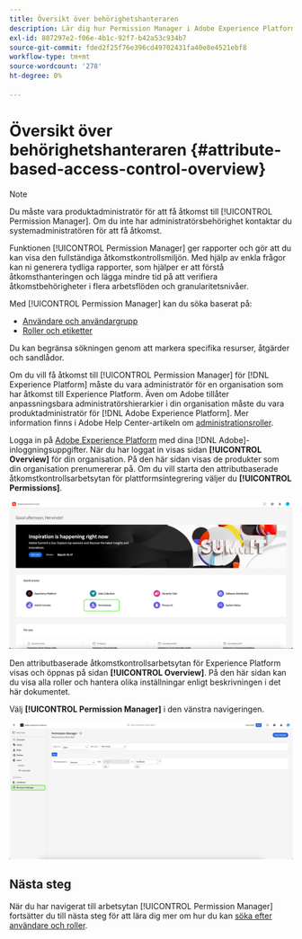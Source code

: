 ```yaml
---
title: Översikt över behörighetshanteraren
description: Lär dig hur Permission Manager i Adobe Experience Platform kan hjälpa dig att generera rapporter över flera arbetsflöden.
exl-id: 807297e2-f06e-4b1c-92f7-b42a53c934b7
source-git-commit: fded2f25f76e396cd49702431fa40e8e4521ebf8
workflow-type: tm+mt
source-wordcount: '278'
ht-degree: 0%

---
```


# Översikt över behörighetshanteraren {#attribute-based-access-control-overview}

>[!NOTE]
>
>Du måste vara produktadministratör för att få åtkomst till [!UICONTROL Permission Manager]. Om du inte har administratörsbehörighet kontaktar du systemadministratören för att få åtkomst.

Funktionen [!UICONTROL Permission Manager] ger rapporter och gör att du kan visa den fullständiga åtkomstkontrollsmiljön. Med hjälp av enkla frågor kan ni generera tydliga rapporter, som hjälper er att förstå åtkomsthanteringen och lägga mindre tid på att verifiera åtkomstbehörigheter i flera arbetsflöden och granularitetsnivåer.

Med [!UICONTROL Permission Manager] kan du söka baserat på:

* [Användare och användargrupp](./permissions.md)
* [Roller och etiketter](./permissions.md)

Du kan begränsa sökningen genom att markera specifika resurser, åtgärder och sandlådor.

Om du vill få åtkomst till [!UICONTROL Permission Manager] för [!DNL Experience Platform] måste du vara administratör för en organisation som har åtkomst till Experience Platform. Även om Adobe tillåter anpassningsbara administratörshierarkier i din organisation måste du vara produktadministratör för [!DNL Adobe Experience Platform]. Mer information finns i Adobe Help Center-artikeln om [administrationsroller](https://helpx.adobe.com/enterprise/using/admin-roles.html).

Logga in på [Adobe Experience Platform](https://experience.adobe.com/) med dina [!DNL Adobe]-inloggningsuppgifter.  När du har loggat in visas sidan **[!UICONTROL Overview]** för din organisation. På den här sidan visas de produkter som din organisation prenumererar på. Om du vill starta den attributbaserade åtkomstkontrollsarbetsytan för plattformsintegrering väljer du **[!UICONTROL Permissions]**.

![Adobe Experience Platform - översikt - markering av behörigheter.](../../images/flac-ui/flac-select-product.png)

Den attributbaserade åtkomstkontrollsarbetsytan för Experience Platform visas och öppnas på sidan **[!UICONTROL Overview]**. På den här sidan kan du visa alla roller och hantera olika inställningar enligt beskrivningen i det här dokumentet.

Välj **[!UICONTROL Permission Manager]** i den vänstra navigeringen.

![Sökskärmen i behörighetshanteraren visar tillgängliga filter.](../../images/permission-manager/permission-manager.png)

## Nästa steg

När du har navigerat till arbetsytan [!UICONTROL Permission Manager] fortsätter du till nästa steg för att lära dig mer om hur du kan [söka efter användare och roller](./permissions.md).
